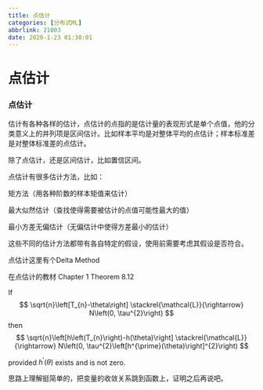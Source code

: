 ```yaml
---
title: 点估计
categories: [分布式ML]
abbrlink: 21003
date: 2020-1-23 01:30:01
---
```


# 点估计

### 点估计

估计有各种各样的估计，点估计的点指的是估计量的表现形式是单个点值，他的分类意义上的并列项是区间估计。比如样本平均是对整体平均的点估计；样本标准差是对整体标准差的点估计。

除了点估计，还是区间估计，比如置信区间。

点估计有很多估计方法，比如：

矩方法（用各种阶数的样本矩值来估计）

最大似然估计（查找使得需要被估计的点值可能性最大的值）

最小方差无偏估计（无偏估计中使得方差最小的估计）

这些不同的估计方法都带有各自特定的假设，使用前需要考虑其假设是否符合。



点估计这里有个Delta Method

在点估计的教材 Chapter 1 Theorem 8.12

If
$$
\sqrt{n}\left[T_{n}-\theta\right] \stackrel{\mathcal{L}}{\rightarrow} N\left(0, \tau^{2}\right)
$$
then
$$
\sqrt{n}\left[h\left(T_{n}\right)-h(\theta)\right] \stackrel{\mathcal{L}}{\rightarrow} N\left(0, \tau^{2}\left[h^{\prime}(\theta)\right]^{2}\right)
$$

provided $h^{\prime}(\theta)$ exists and is not zero.

思路上理解挺简单的，把变量的收敛关系跳到函数上，证明之后再说吧。